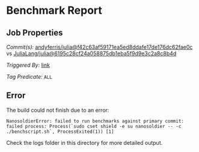 # Benchmark Report

## Job Properties

*Commit(s):* [andyferris/julia@f42c63af59171ea5ed8ddafe17de176dc62fae0c](https://github.com/andyferris/julia/commit/f42c63af59171ea5ed8ddafe17de176dc62fae0c) vs [JuliaLang/julia@6195c28cf24a058875db1eba5f9d9e3c2a8c8b4d](https://github.com/JuliaLang/julia/commit/6195c28cf24a058875db1eba5f9d9e3c2a8c8b4d)

*Triggered By:* [link](https://github.com/JuliaLang/julia/pull/21771#issuecomment-300461106)

*Tag Predicate:* `ALL`

## Error

The build could not finish due to an error:

```
NanosoldierError: failed to run benchmarks against primary commit: failed process: Process(`sudo cset shield -e su nanosoldier -- -c ./benchscript.sh`, ProcessExited(1)) [1]
```

Check the logs folder in this directory for more detailed output.


